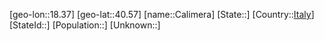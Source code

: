 ﻿---
location: [40.57,18.37]
type: City
tags:
- geo/City


SpocWebEntityId: 29452
isDeleted: false
confidential: public

---
[geo-lon::18.37]
[geo-lat::40.57]
[name::Calimera]
[State::]
[Country::[Italy](geo/Continent/Europe/Italy.md)]
[StateId::]
[Population::]
[Unknown::]

